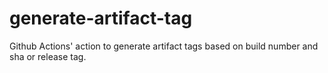 # generate-artifact-tag
Github Actions' action to generate artifact tags based on build number and sha or release tag.
